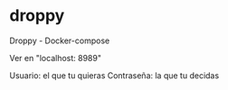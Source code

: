 # droppy
Droppy - Docker-compose

Ver en "localhost: 8989"

Usuario: el que tu quieras
Contraseña: la que tu decidas
